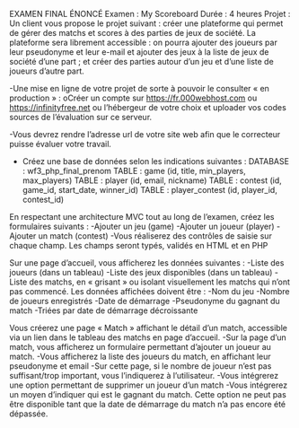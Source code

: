EXAMEN FINAL
ÉNONCÉ
Examen : My Scoreboard
Durée : 4 heures
Projet :
Un client vous propose le projet suivant : créer une plateforme qui permet de gérer des matchs et scores à des 
parties de jeux de société. La plateforme sera librement accessible : on pourra ajouter des joueurs par leur 
pseudonyme et leur e-mail et ajouter des jeux à la liste de jeux de société d’une part ; et créer des parties 
autour d’un jeu et d’une liste de joueurs d’autre part.


-Une mise en ligne de votre projet de sorte à pouvoir le consulter « en production » :
oCréer un compte sur https://fr.000webhost.com ou https://infinityfree.net ou l’hébergeur de 
votre choix et uploader vos codes sources de l’évaluation sur ce serveur.

-Vous devrez rendre l’adresse url de votre site web afin que le correcteur puisse évaluer votre 
travail.

- Créez une base de données selon les indications suivantes :
DATABASE : wf3_php_final_prenom
TABLE : game (id, title,  min_players, max_players)
TABLE : player (id, email, nickname)
TABLE : contest (id, game_id, start_date, winner_id)
TABLE : player_contest (id, player_id, contest_id)

En respectant une architecture MVC tout au long de l’examen, créez les formulaires suivants : 
-Ajouter un jeu (game)
-Ajouter un joueur (player)
-Ajouter un match (contest)
-Vous réaliserez des contrôles de saisie sur chaque champ. Les champs seront typés, validés en 
HTML et en PHP

Sur une page d’accueil, vous afficherez les données suivantes :
-Liste des joueurs (dans un tableau)
-Liste des jeux disponibles (dans un tableau)
-Liste des matchs, en « grisant » ou isolant visuellement les matchs qui n’ont pas 
commencé. Les données affichées doivent être :
   -Nom du jeu
   -Nombre de joueurs enregistrés
   -Date de démarrage
   -Pseudonyme du gagnant du match
   -Triées par date de démarrage décroissante

   Vous créerez une page « Match » affichant le détail d’un match, accessible via un lien dans le 
tableau des matchs en page d’accueil.
-Sur la page d’un match, vous afficherez un formulaire permettant d’ajouter un joueur au 
match.
-Vous afficherez la liste des joueurs du match, en affichant leur pseudonyme et email
-Sur cette page, si le nombre de joueur n’est pas suffisant/trop important, vous 
l’indiquerez à l’utilisateur.
-Vous intégrerez une option permettant de supprimer un joueur d’un match
-Vous intégrerez un moyen d’indiquer qui est le gagnant du match. Cette option ne peut 
pas être disponible tant que la date de démarrage du match n’a pas encore été dépassée.


